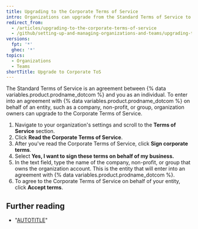 ```yaml
---
title: Upgrading to the Corporate Terms of Service
intro: Organizations can upgrade from the Standard Terms of Service to the Corporate Terms of Service.
redirect_from:
  - /articles/upgrading-to-the-corporate-terms-of-service
  - /github/setting-up-and-managing-organizations-and-teams/upgrading-to-the-corporate-terms-of-service
versions:
  fpt: '*'
  ghec: '*'
topics:
  - Organizations
  - Teams
shortTitle: Upgrade to Corporate ToS
---
```


The Standard Terms of Service is an agreement between {% data variables.product.prodname_dotcom %} and you as an individual. To enter into an agreement with {% data variables.product.prodname_dotcom %} on behalf of an entity, such as a company, non-profit, or group, organization owners can upgrade to the Corporate Terms of Service.

1. Navigate to your organization's settings and scroll to the **Terms of Service** section.
1. Click **Read the Corporate Terms of Service**.
1. After you've read the Corporate Terms of Service, click **Sign corporate terms**.
1. Select **Yes, I want to sign these terms on behalf of my business.**
1. In the text field, type the name of the company, non-profit, or group that owns the organization account. This is the entity that will enter into an agreement with {% data variables.product.prodname_dotcom %}.
1. To agree to the Corporate Terms of Service on behalf of your entity, click **Accept terms**.

## Further reading

- "[AUTOTITLE](/free-pro-team@latest/site-policy/github-terms/github-corporate-terms-of-service)"
